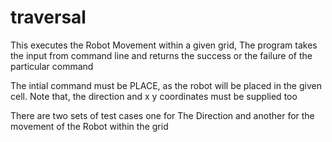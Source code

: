 # traversal

This executes the Robot Movement within a given grid, The program takes the input from command line and returns the
success or the failure of the particular command

The intial command must be PLACE, as the robot will be placed in the given cell. Note that, the direction and x y coordinates must be supplied too

There are two sets of test cases one for The Direction and another for the movement of the Robot within the grid
